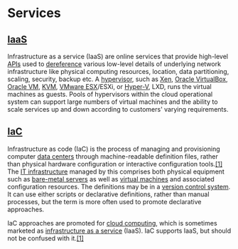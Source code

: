 # Services

## [IaaS](https://en.wikipedia.org/wiki/Infrastructure_as_a_service)

Infrastructure as a service (IaaS) are online services that provide high-level [APIs](https://en.wikipedia.org/wiki/API) used to [dereference](https://en.wikipedia.org/wiki/Indirection) various low-level details of underlying network infrastructure like physical computing resources, location, data partitioning, scaling, security, backup etc. A [hypervisor](https://en.wikipedia.org/wiki/Hypervisor), such as [Xen](https://en.wikipedia.org/wiki/Xen), [Oracle VirtualBox](https://en.wikipedia.org/wiki/VirtualBox), [Oracle VM](https://en.wikipedia.org/wiki/Oracle_VM_Server_for_x86), [KVM](https://en.wikipedia.org/wiki/Kernel-based_Virtual_Machine), [VMware ESX](https://en.wikipedia.org/wiki/VMware_ESX)/ESXi, or [Hyper-V](https://en.wikipedia.org/wiki/Hyper-V), LXD, runs the virtual machines as guests. Pools of hypervisors within the cloud operational system can support large numbers of virtual machines and the ability to scale services up and down according to customers' varying requirements.

## [IaC](https://en.wikipedia.org/wiki/Infrastructure_as_code)

Infrastructure as code (IaC) is the process of managing and provisioning computer [data centers](https://en.wikipedia.org/wiki/Data_center) through machine-readable definition files, rather than physical hardware configuration or interactive configuration tools.[[1]](https://en.wikipedia.org/wiki/Infrastructure_as_code#cite_note-AWS_in_Action,_IaC-1) The [IT infrastructure](https://en.wikipedia.org/wiki/IT_infrastructure) managed by this comprises both physical equipment such as [bare-metal servers](https://en.wikipedia.org/wiki/Bare-metal_server) as well as [virtual machines](https://en.wikipedia.org/wiki/Virtual_machine) and associated configuration resources. The definitions may be in a [version control system](https://en.wikipedia.org/wiki/Version_control_system). It can use either scripts or declarative definitions, rather than manual processes, but the term is more often used to promote declarative approaches.

IaC approaches are promoted for [cloud computing](https://en.wikipedia.org/wiki/Cloud_computing), which is sometimes marketed as [infrastructure as a service](https://en.wikipedia.org/wiki/Infrastructure_as_a_service) (IaaS). IaC supports IaaS, but should not be confused with it.[[1]](https://en.wikipedia.org/wiki/Infrastructure_as_code#cite_note-AWS_in_Action,_IaC-1)
